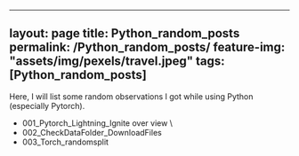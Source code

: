 
---
layout: page
title: Python_random_posts
permalink: /Python_random_posts/
feature-img: "assets/img/pexels/travel.jpeg"
tags: [Python_random_posts]
---
Here, I will list some random observations I got while using Python (especially Pytorch). 

- 001_Pytorch_Lightning_Ignite over view \
- 002_CheckDataFolder_DownloadFiles
- 003_Torch_randomsplit
